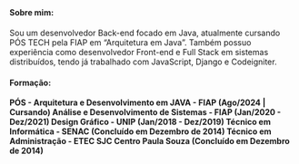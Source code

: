## 

<h4><strong>Sobre mim:</strong></h4> 
Sou um desenvolvedor Back-end focado em Java, atualmente cursando PÓS TECH pela FIAP em “Arquitetura em Java”.
Também possuo experiência como desenvolvedor Front-end e Full Stack em sistemas distribuídos, tendo já trabalhado com JavaScript, Django e Codeigniter.

<h4><strong>Formação:</strong></h4> 
<strong>PÓS - Arquitetura e Desenvolvimento em JAVA - FIAP (Ago/2024 | Cursando)
Análise e Desenvolvimento de Sistemas - FIAP (Jan/2020 - Dez/2021)
Design Gráfico - UNIP (Jan/2018 - Dez/2019) 
Técnico em Informática - SENAC (Concluído em Dezembro de 2014)
Técnico em Administração - ETEC SJC Centro Paula Souza (Concluído em Dezembro de 2014)</strong>
<!--
**LuskaFer/LuskaFer** is a ✨ _special_ ✨ repository because its `README.md` (this file) appears on your GitHub profile.

Here are some ideas to get you started:

- 🔭 I’m currently working on ...
- 🌱 I’m currently learning ...
- 👯 I’m looking to collaborate on ...
- 🤔 I’m looking for help with ...
- 💬 Ask me about ...
- 📫 How to reach me: ...
- 😄 Pronouns: ...
- ⚡ Fun fact: ...
-->
